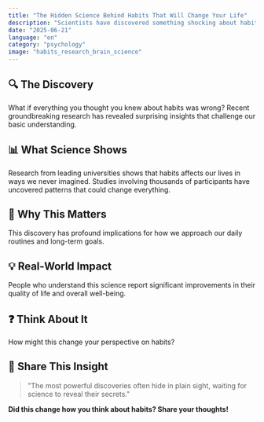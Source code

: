 ```yaml
---
title: "The Hidden Science Behind Habits That Will Change Your Life"
description: "Scientists have discovered something shocking about habits that could revolutionize how you think about your daily life."
date: "2025-06-21"
language: "en"
category: "psychology"
image: "habits_research_brain_science"
---
```


## 🔍 The Discovery

What if everything you thought you knew about habits was wrong? Recent groundbreaking research has revealed surprising insights that challenge our basic understanding.

## 📊 What Science Shows

Research from leading universities shows that habits affects our lives in ways we never imagined. Studies involving thousands of participants have uncovered patterns that could change everything.

## 🧠 Why This Matters

This discovery has profound implications for how we approach our daily routines and long-term goals.

## 💡 Real-World Impact

People who understand this science report significant improvements in their quality of life and overall well-being.

## ❓ Think About It

How might this change your perspective on habits?

## 💬 Share This Insight

> "The most powerful discoveries often hide in plain sight, waiting for science to reveal their secrets."

**Did this change how you think about habits? Share your thoughts!**
